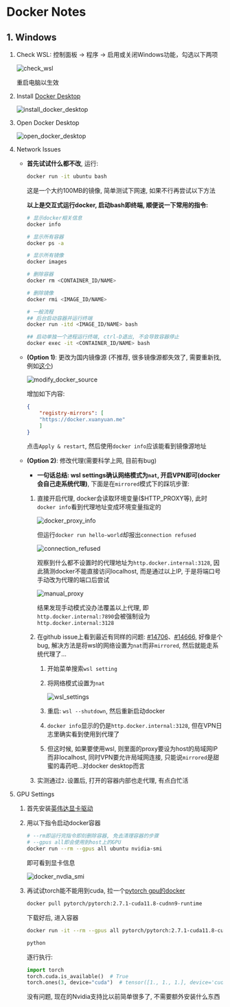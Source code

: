 # Docker Notes

## 1. Windows

1. Check WSL: 控制面板 -> 程序 -> 启用或关闭Windows功能，勾选以下两项

    ![check_wsl](./assets/check_wsl.png)

    重启电脑以生效

2. Install [Docker Desktop](https://www.docker.com/)

    ![install_docker_desktop](./assets/install_docker_desktop.png)

3. Open Docker Desktop

    ![open_docker_desktop](./assets/open_docker_desktop.png)

4. Network Issues

    - **首先试试什么都不改**, 运行:

        ```bash
        docker run -it ubuntu bash
        ```

        这是一个大约100MB的镜像, 简单测试下网速, 如果不行再尝试以下方法

        **以上是交互式运行docker, 启动bash即终端, 顺便说一下常用的指令:**

        ```bash
        # 显示docker相关信息
        docker info

        # 显示所有容器
        docker ps -a

        # 显示所有镜像
        docker images

        # 删除容器
        docker rm <CONTAINER_ID/NAME>

        # 删除镜像
        docker rmi <IMAGE_ID/NAME>

        # 一般流程
        ## 后台启动容器并运行终端
        docker run -itd <IMAGE_ID/NAME> bash

        ## 启动单独一个进程运行终端, ctrl-D退出, 不会导致容器停止
        docker exec -it <CONTAINER_ID/NAME> bash
        ```

    - **(Option 1)**: 更改为国内镜像源 (不推荐, 很多镜像源都失效了, 需要重新找, 例如[这个](https://zhuanlan.zhihu.com/p/24461370776))

        ![modify_docker_source](./assets/modify_docker_source.png)

        增加如下内容: 

        ```json
        {
            "registry-mirrors": [
            "https://docker.xuanyuan.me"
            ]
        }
        ```

        点击`Apply & restart`, 然后使用`docker info`应该能看到镜像源地址

    - **(Option 2)**: 修改代理(需要科学上网, 目前有bug)

        - **一句话总结: wsl settings确认网络模式为`nat`, 开启VPN即可(docker会自己走系统代理)**, 下面是在`mirrored`模式下的踩坑步骤:

        1. 直接开启代理, docker会读取环境变量($HTTP_PROXY等), 此时`docker info`看到代理地址变成环境变量指定的

            ![docker_proxy_info](./assets/docker_proxy_info.png)

            但运行`docker run hello-world`却报出`connection refused`

            ![connection_refused](./assets/connection_refused.png)

            观察到什么都不设置时的代理地址为`http.docker.internal:3128`, 因此猜测docker不能直接访问localhost, 而是通过以上IP, 于是将端口号手动改为代理的端口后尝试

            ![manual_proxy](./assets/manual_proxy.png)

            结果发现手动模式没办法覆盖以上代理, 即`http.docker.internal:7890`会被强制设为`http.docker.internal:3128`

        2. 在github issue上看到最近有同样的问题: [#14706](https://github.com/docker/for-win/issues/14706)、[#14666](https://github.com/docker/for-win/issues/14666), 好像是个bug, 解决方法是将wsl的网络设置为`nat`而非`mirrored`, 然后就能走系统代理了...

            1. 开始菜单搜索`wsl setting`

            2. 将网络模式设置为`nat`

                ![wsl_settings](./assets/wsl_settings.png)

            3. 重启: `wsl --shutdown`, 然后重新启动docker

            4. `docker info`显示的仍是`http.docker.internal:3128`, 但在VPN日志里确实看到使用到代理了

            5. 但这时候, 如果要使用wsl, 则里面的proxy要设为host的局域网IP而非localhost, 同时VPN要允许局域网连接, 只能说`mirrored`是甜蜜的毒药吧...对docker desktop而言

        3. 实测通过`2.`设置后, 打开的容器内部也走代理, 有点白忙活

5.  GPU Settings

    1.  首先安装[英伟达显卡驱动](https://www.nvidia.com/en-us/drivers/)
  
    2.  用以下指令启动docker容器

        ```bash
        # --rm即运行完指令即刻删除容器, 免去清理容器的步骤
        # --gpus all即会使用到host上的GPU
        docker run --rm --gpus all ubuntu nvidia-smi
        ```

        即可看到显卡信息

        ![docker_nvdia_smi](./assets/docker_nvdia_smi.png)

    3. 再试试torch能不能用到cuda, 拉一个[pytorch gpu的docker](https://hub.docker.com/r/pytorch/pytorch/tags?name=cuda)

        ```bash
        docker pull pytorch/pytorch:2.7.1-cuda11.8-cudnn9-runtime
        ```

        下载好后, 进入容器

        ```bash
        docker run -it --rm --gpus all pytorch/pytorch:2.7.1-cuda11.8-cudnn9-runtime bash

        python
        ```

        逐行执行:

        ```python
        import torch
        torch.cuda.is_available()  # True
        torch.ones(3, device="cuda")  # tensor([1., 1., 1.], device='cuda:0')
        ```

        没有问题, 现在的Nvidia支持比以前简单很多了, 不需要额外安装什么东西
